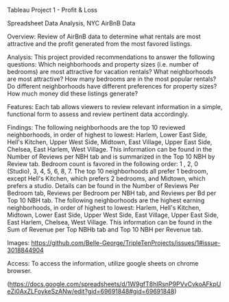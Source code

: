 
Tableau Project 1 - Profit & Loss

Spreadsheet Data Analysis, NYC AirBnB Data


Overview: 
Review of AirBnB data to determine what rentals are most attractive and the profit generated from the most favored listings. 


Analysis:
This project provided recommendations to answer the following questions:
Which neighborhoods and property sizes (i.e. number of bedrooms) are most attractive for vacation rentals?
What neighborhoods are most attractive?
How many bedrooms are in the most popular rentals? 
Do different neighborhoods have different preferences for property sizes?
How much money did these listings generate?


Features: 
Each tab allows viewers to review relevant information in a simple, functional form to assess and review pertinent data accordingly. 


 Findings: 
The following neighborhoods are the top 10 reviewed neighborhoods, in order of highest to lowest: Harlem, Lower East Side, Hell's Kitchen, Upper West Side, Midtown, East Village, Upper East Side, Chelsea, East Harlem, West Village. This information can be found in the Number of Reviews per NBH tab and is summarized in the Top 10 NBH by Review tab.
Bedroom count is favored in the following order: 1 , 2, 0 (Studio), 3, 4, 5, 6, 8, 7.  The top 10 neighborhoods all prefer 1 bedroom, except Hell's Kitchen, which prefers 2 bedrooms, and Midtown, which prefers a studio. Details can be found in the Number of Reviews Per Bedroom tab, Reviews per Bedroom per NBH tab, and Reviews per Bd per Top 10 NBH tab.
The following neighborhoods are the highest earning neighborhoods, in order of highest to lowest: Harlem, Hell's Kitchen, Midtown, Lower East Side, Upper West Side, East Village, Upper East Side, East Harlem, Chelsea, West Village. This information can be found in the Sum of Revenue per Top NBHb tab and Top 10 NBH per Revenue tab.


Images: https://github.com/Belle-George/TripleTenProjects/issues/1#issue-3018844904



Access: 
To access the information, utilize google sheets on chrome browser.

(https://docs.google.com/spreadsheets/d/1W9gfT8hIRsnP9PVvCvkoAFkpUeZi0AxZLFoykeSzANw/edit?gid=69691848#gid=69691848)
